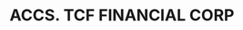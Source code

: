 ---
layout: asset
title: ACCS. TCF FINANCIAL CORP                                    
isin: US8722751026
---
